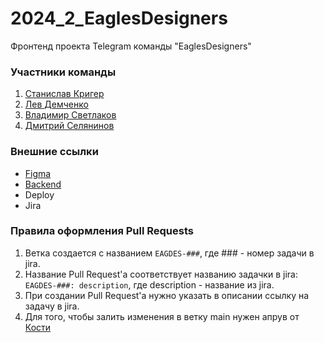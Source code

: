 # 2024_2_EaglesDesigners
Фронтенд проекта Telegram команды "EaglesDesigners"

### Участники команды
 1. [Станислав Кригер](https://github.com/MoyStasik)
 2. [Лев Демченко](https://github.com/qwerty268)
 3. [Владимир Светлаков](https://github.com/vovasvl)
 4. [Дмитрий Селянинов](https://github.com/nonrep)

### Внешние ссылки
 - [Figma](https://www.figma.com/design/qZIoxUlx6qRxjXrYho4Qll/Telegram-test-design?node-id=0-1&node-type=canvas&t=3ZUlzFaSQLT4vWAK-0)
 - [Backend](https://github.com/go-park-mail-ru/2024_2_EaglesDesigners)
 - Deploy
 - Jira

### Правила оформления Pull Requests
  1. Ветка создается с названием `EAGDES-###`, где ### - номер задачи в jira.
  2. Название Pull Request'а соответствует названию задачки в jira: `EAGDES-###: description`, где description - название из jira.
  3. При создании Pull Request'а нужно указать в описании ссылку на задачу в jira.
  4. Для того, чтобы залить изменения в ветку main нужен апрув от [Кости](https://t.me/PassPort_Guardian)
